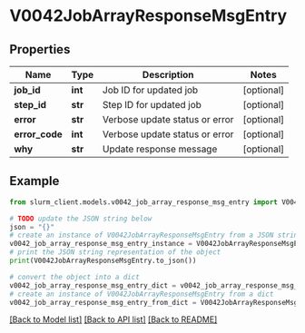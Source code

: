 # V0042JobArrayResponseMsgEntry


## Properties

Name | Type | Description | Notes
------------ | ------------- | ------------- | -------------
**job_id** | **int** | Job ID for updated job | [optional] 
**step_id** | **str** | Step ID for updated job | [optional] 
**error** | **str** | Verbose update status or error | [optional] 
**error_code** | **int** | Verbose update status or error | [optional] 
**why** | **str** | Update response message | [optional] 

## Example

```python
from slurm_client.models.v0042_job_array_response_msg_entry import V0042JobArrayResponseMsgEntry

# TODO update the JSON string below
json = "{}"
# create an instance of V0042JobArrayResponseMsgEntry from a JSON string
v0042_job_array_response_msg_entry_instance = V0042JobArrayResponseMsgEntry.from_json(json)
# print the JSON string representation of the object
print(V0042JobArrayResponseMsgEntry.to_json())

# convert the object into a dict
v0042_job_array_response_msg_entry_dict = v0042_job_array_response_msg_entry_instance.to_dict()
# create an instance of V0042JobArrayResponseMsgEntry from a dict
v0042_job_array_response_msg_entry_from_dict = V0042JobArrayResponseMsgEntry.from_dict(v0042_job_array_response_msg_entry_dict)
```
[[Back to Model list]](../README.md#documentation-for-models) [[Back to API list]](../README.md#documentation-for-api-endpoints) [[Back to README]](../README.md)


